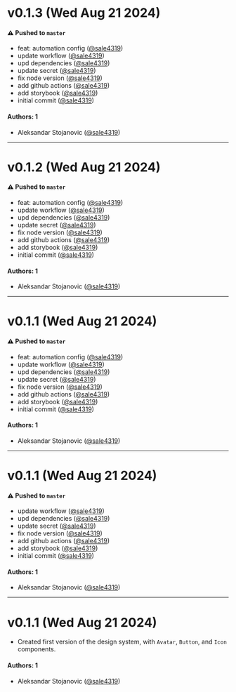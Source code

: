 # v0.1.3 (Wed Aug 21 2024)

#### ⚠️ Pushed to `master`

- feat: automation config ([@sale4319](https://github.com/sale4319))
- update workflow ([@sale4319](https://github.com/sale4319))
- upd dependencies ([@sale4319](https://github.com/sale4319))
- update secret ([@sale4319](https://github.com/sale4319))
- fix node version ([@sale4319](https://github.com/sale4319))
- add github actions ([@sale4319](https://github.com/sale4319))
- add storybook ([@sale4319](https://github.com/sale4319))
- initial commit ([@sale4319](https://github.com/sale4319))

#### Authors: 1

- Aleksandar Stojanovic ([@sale4319](https://github.com/sale4319))

---

# v0.1.2 (Wed Aug 21 2024)

#### ⚠️ Pushed to `master`

- feat: automation config ([@sale4319](https://github.com/sale4319))
- update workflow ([@sale4319](https://github.com/sale4319))
- upd dependencies ([@sale4319](https://github.com/sale4319))
- update secret ([@sale4319](https://github.com/sale4319))
- fix node version ([@sale4319](https://github.com/sale4319))
- add github actions ([@sale4319](https://github.com/sale4319))
- add storybook ([@sale4319](https://github.com/sale4319))
- initial commit ([@sale4319](https://github.com/sale4319))

#### Authors: 1

- Aleksandar Stojanovic ([@sale4319](https://github.com/sale4319))

---

# v0.1.1 (Wed Aug 21 2024)

#### ⚠️ Pushed to `master`

- feat: automation config ([@sale4319](https://github.com/sale4319))
- update workflow ([@sale4319](https://github.com/sale4319))
- upd dependencies ([@sale4319](https://github.com/sale4319))
- update secret ([@sale4319](https://github.com/sale4319))
- fix node version ([@sale4319](https://github.com/sale4319))
- add github actions ([@sale4319](https://github.com/sale4319))
- add storybook ([@sale4319](https://github.com/sale4319))
- initial commit ([@sale4319](https://github.com/sale4319))

#### Authors: 1

- Aleksandar Stojanovic ([@sale4319](https://github.com/sale4319))

---

# v0.1.1 (Wed Aug 21 2024)

#### ⚠️ Pushed to `master`

- update workflow ([@sale4319](https://github.com/sale4319))
- upd dependencies ([@sale4319](https://github.com/sale4319))
- update secret ([@sale4319](https://github.com/sale4319))
- fix node version ([@sale4319](https://github.com/sale4319))
- add github actions ([@sale4319](https://github.com/sale4319))
- add storybook ([@sale4319](https://github.com/sale4319))
- initial commit ([@sale4319](https://github.com/sale4319))

#### Authors: 1

- Aleksandar Stojanovic ([@sale4319](https://github.com/sale4319))

---

# v0.1.1 (Wed Aug 21 2024)

- Created first version of the design system, with `Avatar`, `Button`, and `Icon` components.

#### Authors: 1

- Aleksandar Stojanovic ([@sale4319](https://github.com/sale4319))
